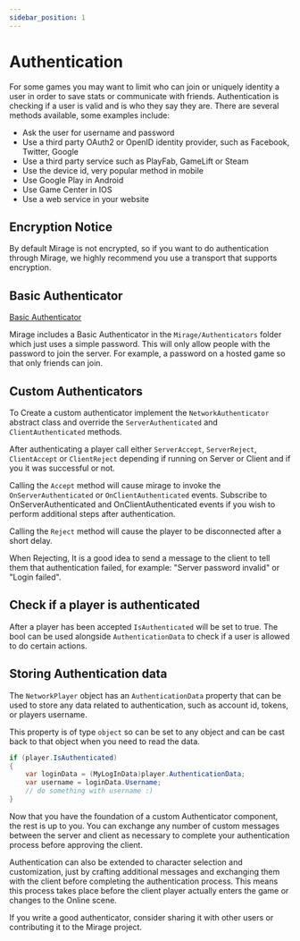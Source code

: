 ```yaml
---
sidebar_position: 1
---
```

# Authentication

For some games you may want to limit who can join or uniquely identity a user in order to save stats or communicate with friends. Authentication is checking if a user is valid and is who they say they are. There are several methods available, some examples include:
- Ask the user for username and password
- Use a third party OAuth2 or OpenID identity provider, such as Facebook, Twitter, Google
- Use a third party service such as PlayFab, GameLift or Steam
- Use the device id, very popular method in mobile
- Use Google Play in Android
- Use Game Center in IOS
- Use a web service in your website


## Encryption Notice

By default Mirage is not encrypted, so if you want to do authentication through Mirage, we highly recommend you use a transport that supports encryption.

## Basic Authenticator

[Basic Authenticator](/docs/components/authenticators/basic-authenticator)  

Mirage includes a Basic Authenticator in the `Mirage/Authenticators` folder which just uses a simple password. This will only allow people with the password to join the server. For example, a password on a hosted game so that only friends can join.


## Custom Authenticators

To Create a custom authenticator implement the `NetworkAuthenticator` abstract class and override the `ServerAuthenticated` and `ClientAuthenticated` methods.

After authenticating a player call either `ServerAccept`, `ServerReject`, `ClientAccept` or `ClientReject` depending if running on Server or Client and if you it was successful or not.

Calling the `Accept` method will cause mirage to invoke the `OnServerAuthenticated` or `OnClientAuthenticated` events. Subscribe to OnServerAuthenticated and OnClientAuthenticated events if you wish to perform additional steps after authentication.

Calling the `Reject` method will cause the player to be disconnected after a short delay.

When Rejecting, It is a good idea to send a message to the client to tell them that authentication failed, for example: "Server password invalid" or "Login failed".


## Check if a player is authenticated

After a player has been accepted `IsAuthenticated` will be set to true. The bool can be used alongside `AuthenticationData` to check if a user is allowed to do certain actions.


## Storing Authentication data

The `NetworkPlayer` object has an `AuthenticationData` property that can be used to store any data related to authentication, such as account id, tokens, or players username. 

This property is of type `object` so can be set to any object and can be cast back to that object when you need to read the data.

```cs
if (player.IsAuthenticated)
{
    var loginData = (MyLogInData)player.AuthenticationData;
    var username = loginData.Username;
    // do something with username :)
}
```


Now that you have the foundation of a custom Authenticator component, the rest is up to you. You can exchange any number of custom messages between the server and client as necessary to complete your authentication process before approving the client.

Authentication can also be extended to character selection and customization, just by crafting additional messages and exchanging them with the client before completing the authentication process.  This means this process takes place before the client player actually enters the game or changes to the Online scene.

If you write a good authenticator, consider sharing it with other users or contributing it to the Mirage project.
